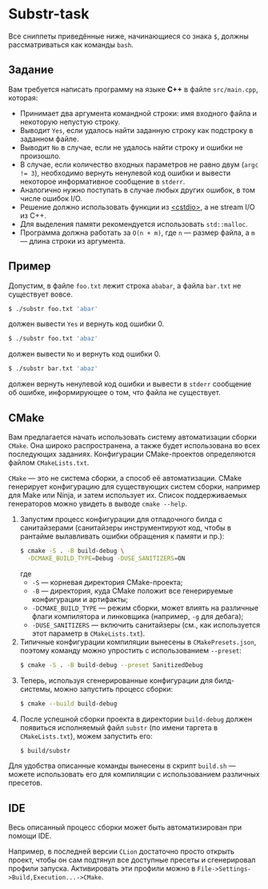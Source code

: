# Substr-task

Все сниппеты приведённые ниже, начинающиеся со знака `$`, должны рассматриваться как команды `bash`.

## Задание

Вам требуется написать программу на языке **C++** в файле `src/main.cpp`, которая:
- Принимает два аргумента командной строки: имя входного файла и некоторую непустую строку.
- Выводит `Yes`, если удалось найти заданную строку как подстроку в заданном файле.
- Выводит `No` в случае, если не удалось найти строку и ошибки не произошло.
- В случае, если количество входных параметров не равно двум (`argc != 3`), необходимо вернуть ненулевой код ошибки и вывести некоторое информативное сообщение в `stderr`.
- Аналогично нужно поступать в случае любых других ошибок, в том числе ошибок I/O.
- Решение должно использовать функции из [\<cstdio\>](https://en.cppreference.com/w/cpp/io/c), а не stream I/O из C++.
- Для выделения памяти рекомендуется использовать `std::malloc`.
- Программа должна работать за `O(n + m)`, где `n` &mdash; размер файла, а `m` &mdash; длина строки из аргумента.


## Пример

Допустим, в файле `foo.txt` лежит строка `ababar`, а файла `bar.txt` не существует вовсе.
```bash
$ ./substr foo.txt 'abar'
```
должен вывести `Yes` и вернуть код ошибки 0.

```bash
$ ./substr foo.txt 'abaz'
```
должен вывести `No` и вернуть код ошибки 0.

```bash
$ ./substr bar.txt 'abaz'
```
должен вернуть ненулевой код ошибки и вывести в `stderr` сообщение об ошибке, информирующее о том, что файла не существует.

## CMake

Вам предлагается начать использовать систему автоматизации сборки `CMake`. Она широко распространена, а также будет использована во всех последующих заданиях. Конфигурации CMake-проектов определяются файлом `CMakeLists.txt`.

`CMake` &mdash; это не система сборки, а способ её автоматизации. CMake генерирует конфигурацию для существующих систем сборки, например для Make или Ninja, и затем использует их. Список поддерживаемых генераторов можно увидеть в выводе `cmake --help`.

1. Запустим процесс конфигурации для отладочного билда с санитайзерами (санитайзеры инструментируют код, чтобы в рантайме вылавливать ошибки обращения к памяти и пр.):
    ```bash
    $ cmake -S . -B build-debug \
      -DCMAKE_BUILD_TYPE=Debug -DUSE_SANITIZERS=ON
    ```
    где
    - `-S` &mdash; корневая директория CMake-проекта;
    - `-B` &mdash; директория, куда CMake положит все генерируемые конфигурации и артифакты;
    - `-DCMAKE_BUILD_TYPE` &mdash; режим сборки, может влиять на различные флаги компилятора и линковщика (например, `-g` для дебага);
    - `-DUSE_SANITIZERS` &mdash; включить санитайзеры (см., как используется этот параметр в `CMakeLists.txt`).
2. Типичные конфигурации компиляции вынесены в `CMakePresets.json`, поэтому команду можно упростить с использованием `--preset`:
    ```bash
    $ cmake -S . -B build-debug --preset SanitizedDebug
    ```
3. Теперь, используя сгенерированные конфигурации для билд-системы, можно запустить процесс сборки:
    ```bash
    $ cmake --build build-debug
    ```
4. После успешной сборки проекта в директории `build-debug` должен появиться исполняемый файл `substr` (по имени таргета в `CMakeLists.txt`), можем запустить его:
    ```bash
    $ build/substr
    ```

Для удобства описанные команды вынесены в скрипт `build.sh` &mdash; можете использовать его для компиляции с использованием различных пресетов.

## IDE

Весь описанный процесс сборки может быть автоматизирован при помощи IDE.

Например, в последней версии `CLion` достаточно просто открыть проект, чтобы он сам подтянул все доступные пресеты и сгенерировал профили запуска. Активировать эти профили можно в `File->Settings->Build,Execution...->CMake`.
